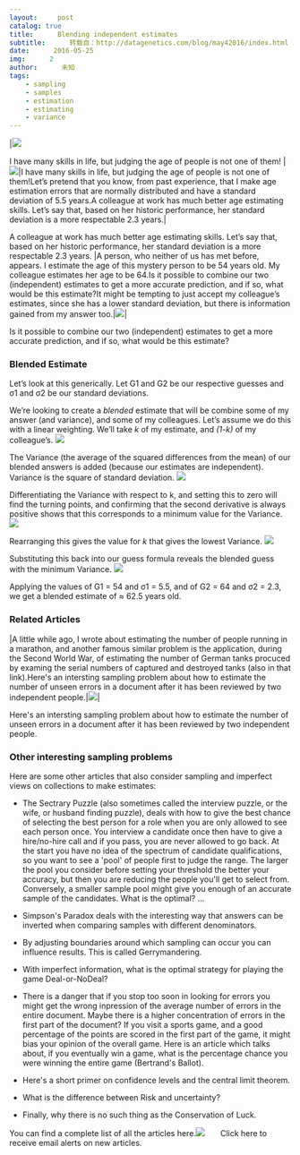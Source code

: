 ```yaml
---
layout:     post
catalog: true
title:      Blending independent estimates
subtitle:      转载自：http://datagenetics.com/blog/may42016/index.html
date:      2016-05-25
img:      2
author:      未知
tags:
    - sampling
    - samples
    - estimation
    - estimating
    - variance
---
```











|![](http://datagenetics.com/blog/may42016/o2.png)


I have many skills in life, but judging the age of people is not one of them!
|![](http://datagenetics.com/blog/may42016/o2.png)|I have many skills in life, but judging the age of people is not one of them!Let’s pretend that you know, from past experience, that I make age estimation errors that are normally distributed and have a standard deviation of 5.5 years.A colleague at work has much better age estimating skills. Let’s say that, based on her historic performance, her standard deviation is a more respectable 2.3 years.|

A colleague at work has much better age estimating skills. Let’s say that, based on her historic performance, her standard deviation is a more respectable 2.3 years.
|A person, who neither of us has met before, appears. I estimate the age of this mystery person to be 54 years old. My colleague estimates her age to be 64.Is it possible to combine our two (independent) estimates to get a more accurate prediction, and if so, what would be this estimate?It might be tempting to just accept my colleague’s estimates, since she has a lower standard deviation, but there is information gained from my answer too.|![](http://datagenetics.com/blog/may42016/f2.png)|

Is it possible to combine our two (independent) estimates to get a more accurate prediction, and if so, what would be this estimate?

### Blended Estimate

Let’s look at this generically. Let G1 and G2 be our respective guesses and σ1 and σ2 be our standard deviations.

We’re looking to create a *blended* estimate that will be combine some of my answer (and variance), and some of my colleagues. Let’s assume we do this with a linear weighting. We’ll take *k* of my estimate, and *(1-k)* of my colleague’s.
![](http://datagenetics.com/blog/may42016/eq0.png)


The Variance (the average of the squared differences from the mean) of our blended answers is added (because our estimates are independent). Variance is the square of standard deviation.
![](http://datagenetics.com/blog/may42016/eq1.png)


Differentiating the Variance with respect to k, and setting this to zero will find the turning points, and confirming that the second derivative is always positive shows that this corresponds to a minimum value for the Variance.
![](http://datagenetics.com/blog/may42016/eq2.png)


Rearranging this gives the value for *k* that gives the lowest Variance. 
![](http://datagenetics.com/blog/may42016/eq3.png)


Substituting this back into our guess formula reveals the blended guess with the minimum Variance.
![](http://datagenetics.com/blog/may42016/eq4.png)


Applying the values of G1 = 54 and σ1 = 5.5, and of G2 = 64 and σ2 = 2.3, we get a blended estimate of ≈ 62.5 years old.

### Related Articles
|A little while ago, I wrote about estimating the number of people running in a marathon, and another famous similar problem is the application, during the Second World War, of estimating the number of German tanks procuced by examing the serial numbers of captured and destroyed tanks (also in that link).Here's an intersting sampling problem about how to estimate the number of unseen errors in a document after it has been reviewed by two independent people.|![](http://datagenetics.com/blog/may42016/tank.png)|

Here's an intersting sampling problem about how to estimate the number of unseen errors in a document after it has been reviewed by two independent people.

### Other interesting sampling problems

Here are some other articles that also consider sampling and imperfect views on collections to make estimates:

- The Sectrary Puzzle (also sometimes called the interview puzzle, or the wife, or husband finding puzzle), deals with how to give the best chance of selecting the best person for a role when you are only allowed to see each person once. You interview a candidate once then have to give a hire/no-hire call and if you pass, you are never allowed to go back. At the start you have no idea of the spectrum of candidate qualifications, so you want to see a 'pool' of people first to judge the range. The larger the pool you consider before setting your threshold the better your accuracy, but then you are reducing the people you'll get to select from. Conversely, a smaller sample pool might give you enough of an accurate sample of the candidates. What is the optimal? … 

- Simpson's Paradox deals with the interesting way that answers can be inverted when comparing samples with different denominators.

- By adjusting boundaries around which sampling can occur you can influence results. This is called Gerrymandering.

- With imperfect information, what is the optimal strategy for playing the game Deal-or-NoDeal?

- There is a danger that if you stop too soon in looking for errors you might get the wrong inpression of the average number of errors in the entire document. Maybe there is a higher concentration of errors in the first part of the document? If you visit a sports game, and a good percentage of the points are scored in the first part of the game, it might bias your opinion of the overall game. Here is an article which talks about, if you eventually win a game, what is the percentage chance you were winning the entire game (Bertrand's Ballot).

- Here's a short primer on confidence levels and the central limit theorem.

- What is the difference between Risk and uncertainty?

- Finally, why there is no such thing as the Conservation of Luck.


You can find a complete list of all the articles here.![](http://datagenetics.com/images/n.gif)
      Click here to receive email alerts on new articles.
